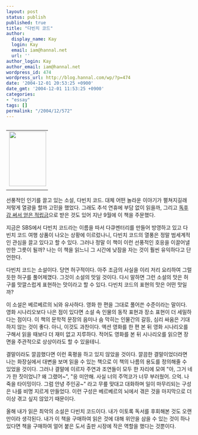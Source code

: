 ```yaml
---
layout: post
status: publish
published: true
title: "다빈치 코드"
author:
  display_name: Kay
  login: Kay
  email: iam@hannal.net
  url: ''
author_login: Kay
author_email: iam@hannal.net
wordpress_id: 474
wordpress_url: http://blog.hannal.com/wp/?p=474
date: '2004-12-01 20:53:25 +0900'
date_gmt: '2004-12-01 11:53:25 +0900'
categories:
- "essay"
tags: []
permalink: "/2004/12/572"
---
```

<table align="left">
<tr>
<td style="padding-right:5"><center><img src="http://blog.hannal.com/tt-attach/1201/041201203541288867/014375.jpg" width="100" height="148"></center></td>
</tr>
<tr>
<td class="centerphoto"> </td>
</tr>
</table>
<p>선풍적인 인기를 끌고 있는 소설, 다빈치 코드. 대체 어떤 놀라운 이야기가 펼쳐지길래 저렇게 열광을 할까 고민을 했었다. 그래도 추석 연휴에 부담 없이 읽을까, 그리고 <a href="http://blog.hannal.com/index.php?pl=473">독후감 써서 얻은 적립금</a>으로 받은 것도 있어 지난 9월에 이 책을 주문했다.</p>
<p>지금은 SBS에서 다빈치 코드라는 이름을 따서 다큐멘터리를 만들어 방영하고 있고 다빈치 코드 여행 상품이 나오는 상황에 이르렀나니, 다빈치 코드의 열풍은 정말 범세계적인 관심을 끌고 있다고 할 수 있다. 그러나 정말 이 책이 이런 선풍적인 호응을 이끌어낼만한 그릇이 될까? 나는 이 책을 읽느니 그 시간에 낮잠을 자는 것이 훨씬 유익하다고 단언한다.</p>
<p>다빈치 코드는 소설이다. 당연 허구적이다. 아주 조금의 사실을 이리 저리 요리하여 그럴듯한 허구를 풀어제꼈다. 그것이 소설의 맛일 것이다. 다시 말하면 그런 소설의 맛은 허구를 맛깔스럽게 표현하는 맛이라고 할 수 있다. 다빈치 코드의 표현의 맛은 어떤 맛일까?</p>
<p>이 소설은 베르베르의 뇌와 유사하다. 영화 한 편을 그대로 풀어쓴 수준이라는 말이다. 영화 시나리오보다 나은 점이 있다면 소설 속 인물의 동작 표현과 장소 표현이 더 세밀하다는 점이다. 이 책의 문학적 문장의 음미나 숨 막히는 인물간의 갈등, 심리 싸움은 기대하지 않는 것이 좋다. 아니, 이것도 과찬이다. 액션 영화를 한 편 본 뒤 영화 시나리오를 구해서 읽을 때보다 더 재미 없고 지루하다. 적어도 영화를 본 뒤 시나리오를 읽으면 장면을 주관적으로 상상이라도 할 수 있을테니.</p>
<p>결말이라도 깔끔했다면 이런 혹평을 하고 있지 않았을 것이다. 깔끔한 결말이었더라면 나는 화장실에서 대변을 보며 읽을 수 있는 책으로 이 책의 나름의 용도를 정의해줄 수 있었을 것이다. 그러나 결말에 이르자 주연과 조연들이 모두 한 자리에 모여 "아, 그거 네가 한 짓이었니? 왜 그랬어~", "응 미안해. 사실 너의 주먹코가 너무 부러웠어. 으억. 나 죽을 타이밍이다. 그럼 안녕 주인공~" 라고 무릎 맞대고 대화하며 일이 마무리되는 구성은 나를 비명 지르게 만들었다. 이런 구성은 베르베르의 뇌에서 겪은 것을 마지막으로 더이상 겪고 싶지 않았기 때문이다.</p>
<p>올해 내가 읽은 최악의 소설은 다빈치 코드이다. 내가 이토록 독서를 후회해본 것도 오랜만이라 생각된다. 내가 이 책을 구매하여 읽은 것에 대해 위안을 삼을 수 있는 것이 하나 있다면 책을 구매하여 얼어 붙은 도서 출판 시장에 작은 역할을 했다는 것뿐이다.</p>
